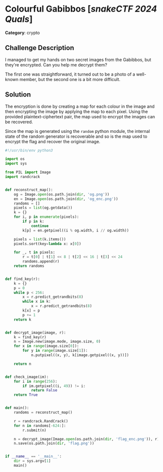 # Colourful Gabibbos [_snakeCTF 2024 Quals_]

**Category**: crypto

## Challenge Description

I managed to get my hands on two secret images from the Gabibbos, but they're encrypted. Can you help me decrypt them?

The first one was straightforward, it turned out to be a photo of a well-known member, but the second one is a bit more difficult.

## Solution

The encryption is done by creating a map for each colour in the image and then encrypting the image by applying the map to each pixel.
Using the provided plaintext-ciphertext pair, the map used to encrypt the images can be recovered.

Since the map is generated using the `random` python module,
the internal state of the random generator is recoverable
and so is the map used to encrypt the flag and recover the original image.

```Python
#!/usr/bin/env python3

import os
import sys

from PIL import Image
import randcrack


def reconstruct_map():
    og = Image.open(os.path.join(dir, 'og.png'))
    en = Image.open(os.path.join(dir, 'og_enc.png'))
    randoms = []
    pixels = list(og.getdata())
    k = {}
    for i, p in enumerate(pixels):
        if p in k:
            continue
        k[p] = en.getpixel((i % og.width, i // og.width))

    pixels = list(k.items())
    pixels.sort(key=lambda x: x[0])

    for _, t in pixels:
        r = t[0] | t[1] << 8 | t[2] << 16 | t[3] << 24
        randoms.append(r)
    return randoms


def find_key(r):
    k = {}
    p = 0
    while p < 256:
        x = r.predict_getrandbits(8)
        while x in k:
            x = r.predict_getrandbits(8)
        k[x] = p
        p += 1
    return k


def decrypt_image(image, r):
    k = find_key(r)
    n = Image.new(image.mode, image.size, 0)
    for x in range(image.size[0]):
        for y in range(image.size[1]):
            n.putpixel((x, y), k[image.getpixel((x, y))])

    return n


def check_image(im):
    for i in range(256):
        if im.getpixel((i, 49)) != i:
            return False
    return True


def main():
    randoms = reconstruct_map()

    r = randcrack.RandCrack()
    for n in randoms[-624:]:
        r.submit(n)

    n = decrypt_image(Image.open(os.path.join(dir, 'flag_enc.png')), r)
    n.save(os.path.join(dir, 'flag.png'))


if __name__ == '__main__':
    dir = sys.argv[1]
    main()
```
